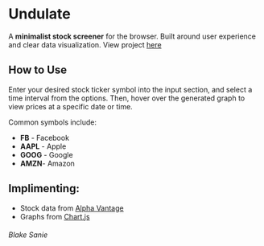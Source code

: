 # Undulate
A **minimalist stock screener** for the browser. Built around user experience and clear data visualization. View project [here](http://www.blakesanie.com/screener)
## How to Use
Enter your desired stock ticker symbol into the input section, and select a time interval from the options. Then, hover over the generated graph to view prices at a specific date or time. 

Common symbols include:
* **FB** - Facebook
* **AAPL** - Apple
* **GOOG** - Google
* **AMZN**- Amazon
## Implimenting:
* Stock data from [Alpha Vantage](https://www.alphavantage.co)
* Graphs from [Chart.js](https://www.chartjs.org)

###### Blake Sanie
